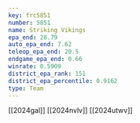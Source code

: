 ```yaml
---
key: frc5851
number: 5851
name: Striking Vikings
epa_end: 28.79
auto_epa_end: 7.62
teleop_epa_end: 20.5
endgame_epa_end: 0.66
winrate: 0.5909
district_epa_rank: 151
district_epa_percentile: 0.9162
type: Team
---
```

[[2024gal]]
[[2024nvlv]]
[[2024utwv]]
